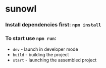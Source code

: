 # sunowl

### Install dependencies first: `npm install`

### To start use `npm run`:
- `dev` - launch in developer mode
- `build` - building the project
- `start` - launching the assembled project
